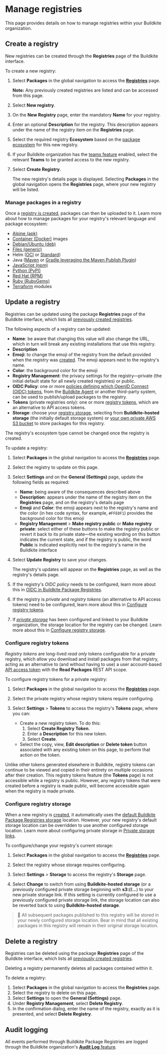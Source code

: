 # Manage registries

This page provides details on how to manage registries within your Buildkite organization.

## Create a registry

New registries can be created through the **Registries** page of the Buildkite interface.

To create a new registry:

1. Select **Packages** in the global navigation to access the [**Registries**](https://buildkite.com/organizations/~/packages) page.

    **Note:** Any previously created registries are listed and can be accessed from this page.

1. Select **New registry**.
1. On the **New Registry** page, enter the mandatory **Name** for your registry.
1. Enter an optional **Description** for the registry. This description appears under the name of the registry item on the **Registries** page.
1. Select the required registry **Ecosystem** based on the [package ecosystem](/docs/packages#get-started) for this new registry.
1. If your Buildkite organization has the [teams feature](/docs/package-registries/permissions) enabled, select the relevant **Teams** to be granted access to the new registry.
1. Select **Create Registry**.

    The new registry's details page is displayed. Selecting **Packages** in the global navigation opens the **Registries** page, where your new registry will be listed.

### Manage packages in a registry

Once a [registry is created](#create-a-registry), packages can then be uploaded to it. Learn more about how to manage packages for your registry's relevant language and package ecosystem:

- [Alpine (apk)](/docs/package-registries/alpine)
- [Container (Docker)](/docs/package-registries/container) images
- [Debian/Ubuntu (deb)](/docs/package-registries/debian)
- [Files (generic)](/docs/package-registries/files)
- Helm ([OCI](/docs/package-registries/helm-oci) or [Standard](/docs/package-registries/helm))
- Java ([Maven](/docs/package-registries/maven) or [Gradle leveraging the Maven Publish Plugin](/docs/package-registries/gradle))
- [JavaScript (npm)](/docs/package-registries/javascript)
- [Python (PyPI)](/docs/package-registries/python)
- [Red Hat (RPM)](/docs/package-registries/red-hat)
- [Ruby (RubyGems)](/docs/package-registries/ruby)
- [Terraform](/docs/package-registries/terraform) modules

## Update a registry

Registries can be updated using the package **Registries** page of the Buildkite interface, which lists all [previously created registries](#create-a-registry).

The following aspects of a registry can be updated:

- **Name**: be aware that changing this value will also change the URL, which in turn will break any existing installations that use this registry.
- **Description**
- **Emoji**: to change the emoji of the registry from the default provided when the registry was [created](#create-a-registry). The emoji appears next to the registry's name.
- **Color**: the background color for the emoji
- **Registry Management**: the privacy settings for the registry—private (the initial default state for all newly created registries) or public.
- **OIDC Policy**: one or more [policies defining which OpenID Connect (OIDC) tokens](/docs/package-registries/security/oidc), from the [Buildkite Agent](/docs/agent/v3/cli-oidc) or another third-party system, can be used to publish/upload packages to the registry.
- **Tokens** (private registries only): one or more [registry tokens](#update-a-registry-configure-registry-tokens), which are an alternative to API access tokens.
- **Storage**: choose your [registry storage](#update-a-registry-configure-registry-storage), selecting from **Buildkite-hosted storage** (the initially default storage system) or [your own private AWS S3 bucket](/docs/package-registries/private-storage) to store packages for this registry.

The registry's ecosystem type cannot be changed once the registry is created.

To update a registry:

1. Select **Packages** in the global navigation to access the [**Registries**](https://buildkite.com/organizations/~/packages) page.

1. Select the registry to update on this page.

1. Select **Settings** and on the **General (Settings)** page, update the following fields as required:
    * **Name**: being aware of the consequences described above
    * **Description**: appears under the name of the registry item on the **Registries** page, and on the registry's details page
    * **Emoji** and **Color**: the emoji appears next to the registry's name and the color (in hex code syntax, for example, `#FFE0F1`) provides the background color for this emoji
    * **Registry Management** > **Make registry public** or **Make registry private**: select either of these buttons to make the registry public or revert it back to its private state—the existing wording on this button indicates the current state, and if the registry is public, the word **Public** is indicated explicitly next to the registry's name in the Buildkite interface

1. Select **Update Registry** to save your changes.

    The registry's updates will appear on the **Registries** page, as well as the registry's details page.

1. If the registry's _OIDC policy_ needs to be configured, learn more about this in [OIDC in Buildkite Package Registries](/docs/package-registries/security/oidc).

1. If the registry is _private_ and _registry tokens_ (an alternative to API access tokens) need to be configured, learn more about this in [Configure registry tokens](#update-a-registry-configure-registry-tokens).

1. If [_private storage_](/docs/package-registries/private-storage) has been configured and linked to your Buildkite organization, the storage location for the registry can be changed. Learn more about this in [Configure registry storage](#update-a-registry-configure-registry-storage).

### Configure registry tokens

_Registry tokens_ are long-lived _read only_ tokens configurable for a private registry, which allow you download and install packages from that registry, acting as an alternative to (and without having to use) a user account-based [API access token](https://buildkite.com/user/api-access-tokens) with the **Read Packages** REST API scope.

To configure registry tokens for a private registry:

1. Select **Packages** in the global navigation to access the [**Registries**](https://buildkite.com/organizations/~/packages) page.

1. Select the private registry whose registry tokens require configuring.

1. Select **Settings** > **Tokens** to access the registry's **Tokens** page, where you can:
    * Create a new registry token. To do this:
        1. Select **Create Registry Token**.
        1. Enter a **Description** for this new token.
        1. Select **Create**.
    * Select the copy, view, **Edit description** or **Delete token** button associated with any existing token on this page, to perform that action on the token.

Unlike other tokens generated elsewhere in Buildkite, registry tokens can continue to be viewed and copied in their entirety on multiple occasions after their creation. This registry tokens feature (the **Tokens** page) is not accessible while a registry is public. However, any registry tokens that were created before a registry is made public, will become accessible again when the registry is made private.

### Configure registry storage

When a new registry is [created](#create-a-registry), it automatically uses the [default Buildkite Package Registries storage](/docs/package-registries/private-storage#set-the-default-buildkite-package-registries-storage) location. However, your new registry's default storage location can be overridden to use another configured storage location. Learn more about configuring private storage in [Private storage links](/docs/package-registries/private-storage).

To configure/change your registry's current storage:

1. Select **Packages** in the global navigation to access the [**Registries**](https://buildkite.com/organizations/~/packages) page.

1. Select the registry whose storage requires configuring.

1. Select **Settings** > **Storage** to access the registry's **Storage** page.

1. Select **Change** to switch from using **Buildkite-hosted storage** (or a previously configured private storage beginning with **s3://...**) to your new private storage link. If this setting is currently configured to use a previously configured private storage link, the storage location can also be reverted back to using **Buildkite-hosted storage**.

> 📘
> All subsequent packages published to this registry will be stored in your newly configured storage location. Bear in mind that all existing packages in this registry will remain in their original storage location.

## Delete a registry

Registries can be deleted using the package **Registries** page of the Buildkite interface, which lists all [previously created registries](#create-a-registry).

Deleting a registry permanently deletes all packages contained within it.

To delete a registry:

1. Select **Packages** in the global navigation to access the **Registries** page.
1. Select the registry to delete on this page.
1. Select **Settings** to open the **General (Settings)** page.
1. Under **Registry Management**, select **Delete Registry**.
1. In the confirmation dialog, enter the name of the registry, exactly as it is presented, and select **Delete Registry**.

## Audit logging

All events performed through Buildkite Package Registries are logged through the Buildkite organization's [**Audit Log** feature](/docs/pipelines/security/audit-log).
